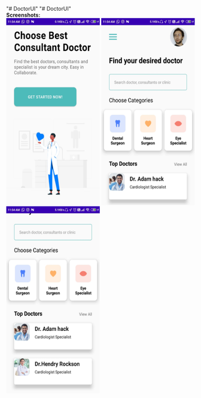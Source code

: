 "# DoctorUI" 
"# DoctorUI" <br>
<b>Screenshots:</b><br>
<img src="images/ss1.jpeg" width=250 height=500>
<img src="images/ss2.jpeg" width=250 height=500>
<img src="images/ss3.jpeg" width=250 height=500>
